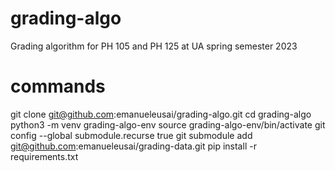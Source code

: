 # grading-algo
Grading algorithm for PH 105 and PH 125 at UA spring semester 2023

# commands

git clone git@github.com:emanueleusai/grading-algo.git 
cd grading-algo 
python3 -m venv grading-algo-env
source grading-algo-env/bin/activate 
git config --global submodule.recurse true
git submodule add git@github.com:emanueleusai/grading-data.git
pip install -r requirements.txt
